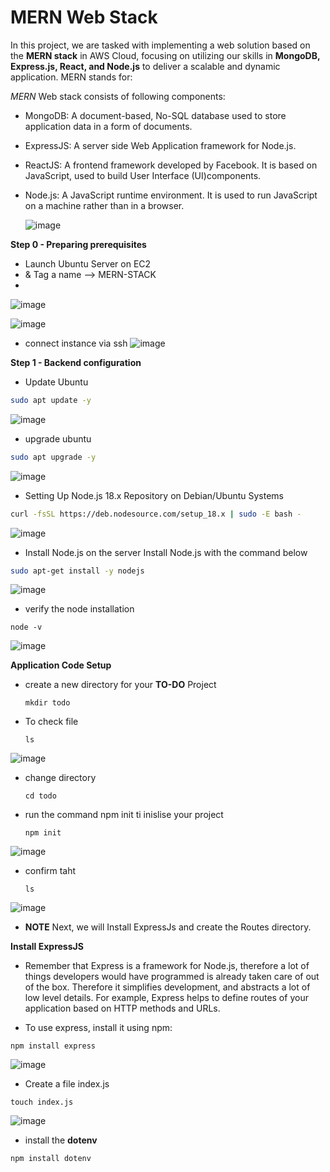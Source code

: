 # MERN Web Stack
In this project, we are tasked with implementing a web solution based on the **MERN stack** in AWS Cloud, focusing on utilizing our skills in **MongoDB, Express.js, React, and Node.js** to deliver a scalable and dynamic application.
MERN stands for:

 *MERN* Web stack consists of following components:
  * MongoDB: A document-based, No-SQL database used to store application data in a form of documents.
  * ExpressJS: A server side Web Application framework for Node.js.
  * ReactJS: A frontend framework developed by Facebook. It is based on JavaScript, used to build User Interface (UI)components.
  * Node.js: A JavaScript runtime environment. It is used to run JavaScript on a machine rather than in a browser.

    ![image](https://github.com/user-attachments/assets/71db1d60-9178-4ad3-adf7-3257841c6b55)

**Step 0 - Preparing prerequisites**
* Launch Ubuntu Server on EC2
* & Tag a name --> MERN-STACK
* 
![image](https://github.com/user-attachments/assets/07c554ad-3372-48f0-b9ff-46cea48afab5)

![image](https://github.com/user-attachments/assets/326928ac-b02d-4bc5-a9f2-96fd03670d7c)

* connect instance via ssh
  ![image](https://github.com/user-attachments/assets/f40ea107-8e78-4f64-b97c-b90a4958c4ad)



**Step 1 - Backend configuration**

* Update Ubuntu
```bash
sudo apt update -y
```
![image](https://github.com/user-attachments/assets/11c080e0-a132-4069-969e-8c868430181f)


* upgrade ubuntu
```bash
sudo apt upgrade -y
```
![image](https://github.com/user-attachments/assets/df8621db-9ad3-4492-818f-d102a6302b3f)



* Setting Up Node.js 18.x Repository on Debian/Ubuntu Systems

```bash
curl -fsSL https://deb.nodesource.com/setup_18.x | sudo -E bash -
```
![image](https://github.com/user-attachments/assets/1a0f4190-1d6a-4332-85d7-6c7db2bffbc6)


* Install Node.js on the server
Install Node.js with the command below

```bash
sudo apt-get install -y nodejs
```
![image](https://github.com/user-attachments/assets/c4cf3bbf-a3a6-4898-a21a-347e6bb272ac)

* verify the node installation
```
node -v
```
![image](https://github.com/user-attachments/assets/ac088abc-3279-45ae-876d-bba4f9a7d30a)


**Application Code Setup**
* create a new directory for your  **TO-DO** Project
  ```
  mkdir todo
  ```
* To check file
    ```
    ls
    ```
![image](https://github.com/user-attachments/assets/87d72ccb-3542-447e-ade0-75a68436efcc)

* change directory
  ```
  cd todo
  ```
* run the command npm init ti inislise your project
  ```
  npm init
  ```
![image](https://github.com/user-attachments/assets/3a29460a-d0be-46c2-bba6-43deb6884e3b)

* confirm  taht
  ```
  ls
  ```
![image](https://github.com/user-attachments/assets/d3dd79cc-59d2-41f7-8e62-cc5cbb93c472)

* **NOTE** Next, we will Install ExpressJs and create the Routes directory.

**Install ExpressJS**
* Remember that Express is a framework for Node.js, therefore a lot of things developers would have programmed is already taken care of out of the box. Therefore it simplifies development, and abstracts a lot of low level details. For example, Express helps to define routes of your application based on HTTP methods and URLs.

* To use express, install it using npm:
```
npm install express
```
![image](https://github.com/user-attachments/assets/98dd8b59-2611-4d92-a87c-adb7aeeed8b4)

* Create a file index.js
```
touch index.js
```
![image](https://github.com/user-attachments/assets/8a029347-b0d7-4d03-aa5c-4b9f7aaba4c3)


* install the **dotenv**

```
npm install dotenv
```
